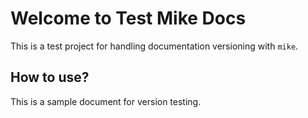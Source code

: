 # Welcome to Test Mike Docs

This is a test project for handling documentation versioning with `mike`.

## How to use?

This is a sample document for version testing.
